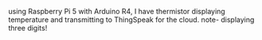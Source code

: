 using Raspberry Pi 5 with Arduino R4, I have thermistor displaying temperature and transmitting to ThingSpeak for the cloud.
note- displaying three digits!
